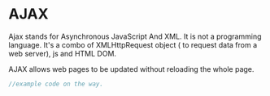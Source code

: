 # AJAX
Ajax stands for Asynchronous JavaScript And XML. 
It is not a programming language.
It's a combo of XMLHttpRequest object ( to request data from a web server), js and HTML DOM.

AJAX allows web pages to be updated without reloading the whole page.

```javascript
//example code on the way.


``` 